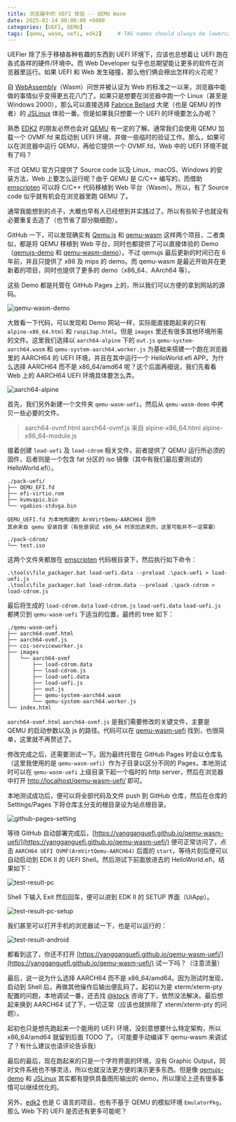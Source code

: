 ```yaml
---
title: 浏览器中的 UEFI 体验 -- QEMU Wasm
date: 2025-02-24 00:00:00 +0800
categories: [UEFI, QEMU]
tags: [qemu, wasm, uefi, edk2]     # TAG names should always be lowercase
---
```


UEFIer 除了乐于移植各种有趣的东西到 UEFI 环境下，应该也总想着让 UEFI 跑在各式各样的硬件/环境中。而 Web Developer 似乎也总期望能让更多的软件在浏览器里运行。如果 UEFI 和 Web 发生碰撞，那么他们俩会擦出怎样的火花呢？

自 [WebAssembly](https://webassembly.org/)（Wasm）问世并被认证为 Web 的标准之一以来，浏览器中能做的事情似乎变得更五花八门了。如果只是想要在浏览器中跑一个 Linux（甚至是 Windows 2000），那么可以直接选择 [Fabrice Bellard](https://bellard.org/) 大佬（也是 QEMU 的作者）的 [JSLinux](https://bellard.org/jslinux/) 体验一番。但是如果我只想要一个 UEFI 的环境要怎么办呢？

熟悉 [EDK2](https://github.com/tianocore/edk2) 的朋友必然也会对 [QEMU](https://www.qemu.org/) 有一定的了解。通常我们会使用 QEMU 加载一个 OVMF.fd 来启动到 UEFI 环境，并做一些临时的验证工作。那么，如果可以在浏览器中运行 QEMU，再给它提供一个 OVMF.fd，Web 中的 UEFI 环境不就有了吗？

不过 QEMU 官方只提供了 Source code 以及 Linux、macOS、Windows 的安装方法，Web 上要怎么运行呢？由于 QEMU 是 C/C++ 编写的，而借助 [emscripten](https://emscripten.org/) 可以将 C/C++ 代码移植到 Web 平台（Wasm）。所以，有了 Source code 似乎就有机会在浏览器里跑 QEMU 了。

通常我能想到的点子，大概也早有人已经想到并实践过了。所以有些轮子也就没有必要重复去造了（也节省了部分脑细胞）。

GitHub 一下，可以发现确实有 [Qemu.js](https://github.com/atrosinenko/qemujs) 和 [qemu-wasm](https://github.com/ktock/qemu-wasm) 这样两个项目，二者类似，都是将 QEMU 移植到 Web 平台，同时也都提供了可以直接体验的 Demo（[qemujs-demo](https://atrosinenko.github.io/qemujs-demo/) 和 [qemu-wasm-demo](https://ktock.github.io/qemu-wasm-demo/)）。不过 qemujs 最后更新的时间已在 6 年前，并且只提供了 x86 及 mips 的 demo。而 qemu-wasm 是最近开始并在更新着的项目，同时也提供了更多的 demo（x86_64、AArch64 等）。

这些 Demo 都是托管在 GitHub Pages 上的，所以我们可以方便的拿到网站的源码。

![qemu-wasm-demo](../assets/media/posts/qemu-wasm-uefi/qemu-wasm-demo.png)

大致看一下代码，可以发现和 Demo 网站一样，实际能直接跑起来的只有 `alpine-x86_64.html` 和 `raspi3ap.html`。但是 `images` 里还有很多其他环境所需的文件。这里我们选择以 `aarch64-alpine` 下的 `out.js` `qemu-system-aarch64.wasm` 和 `qemu-system-aarch64.worker.js` 为基础来搭建一个跑在浏览器里的 AARCH64 的 UEFI 环境，并且在其中运行一个 HelloWorld.efi APP。为什么选择 AARCH64 而不是 x86_64/amd64 呢？这个后面再细说，我们先看看 Web 上的 AARCH64 UEFI 环境具体要怎么弄。

![aarch64-alpine](../assets/media/posts/qemu-wasm-uefi/aarch64-alpine.png)

首先，我们另外新建一个文件夹 `qemu-wasm-uefi`，然后从 `qemu-wasm-demo` 中拷贝一些必要的文件。

> aarch64-ovmf.html aarch64-ovmf.js 来自 alpine-x86_64.html alpine-x86_64-module.js

接着创建 `load-uefi` 及 `load-cdrom` 相关文件，前者提供了 QEMU 运行所必须的固件，后者则是一个包含 fat 分区的 iso 镜像（其中有我们最后要测试的 HelloWorld.efi）。

```
./pack-uefi/
├── QEMU_EFI.fd
├── efi-virtio.rom
├── kvmvapic.bin
└── vgabios-stdvga.bin

QEMU_UEFI.fd 为本地构建的 ArmVirtQemu-AARCH64 固件
其余来自 qemu 安装目录（有些是调试 x86_64 时添加进来的，这里可能并不一定需要）
```

```
./pack-cdrom/
└── test.iso
```

这两个文件夹都放在 [emscripten](https://github.com/emscripten-core/emscripten) 代码根目录下，然后执行如下命令：

```
.\tools\file_packager.bat load-uefi.data --preload .\pack-uefi > load-uefi.js
.\tools\file_packager.bat load-cdrom.data --preload .\pack-cdrom > load-cdrom.js
```

最后将生成的 `load-cdrom.data` `load-cdrom.js` `load-uefi.data` `load-uefi.js` 都拷贝到 `qemu-wasm-uefi` 下适当的位置，最终的 tree 如下：

```
./qemu-wasm-uefi
├── aarch64-ovmf.html
├── aarch64-ovmf.js
├── coi-serviceworker.js
├── images
│   └── aarch64-ovmf
│       ├── load-cdrom.data
│       ├── load-cdrom.js
│       ├── load-uefi.data
│       ├── load-uefi.js
│       ├── out.js
│       ├── qemu-system-aarch64.wasm
│       └── qemu-system-aarch64.worker.js
└── index.html
```

`aarch64-ovmf.html` `aarch64-ovmf.js` 是我们需要修改的关键文件，主要是 QEMU 的启动参数以及 js 的路径。代码可以在 [qemu-wasm-uefi](https://github.com/YangGangUEFI/qemu-wasm-uefi) 找到，也很简单，这里就不再赘述了。

修改完成之后，还需要测试一下。因为最终托管在 GitHub Pages 时会以仓库名（这里我使用的是 `qemu-wasm-uefi`）作为子目录以区分不同的 Pages，本地测试时可以在 `qemu-wasm-uefi` 上级目录下起一个临时的 http server，然后在浏览器中打开 [http://localhost/qemu-wasm-uefi/](http://localhost/qemu-wasm-uefi/) 即可。

本地测试成功后，便可以将全部代码及文件 push 到 GitHub 仓库，然后在仓库的 Settings/Pages 下将仓库主分支的根目录设为站点根目录。

![github-pages-setting](../assets/media/posts/qemu-wasm-uefi/github-pages-setting.png)

等待 GitHub 自动部署完成后，[https://yangganguefi.github.io/qemu-wasm-uefi/](https://yangganguefi.github.io/qemu-wasm-uefi/) 便可正常访问了，点击 `AARCH64 UEFI OVMF(ArmVirtQemu-AARCH64)` 后面的 `start`，等待片刻后便可以自动启动到 EDK II 的 UEFI Shell。然后测试下前面放进去的 HelloWorld.efi，结果如下：

![test-result-pc](../assets/media/posts/qemu-wasm-uefi/test-result-pc.png)

Shell 下输入 Exit 然后回车，便可以进到 EDK II 的 SETUP 界面（UiApp）。

![test-result-pc-setup](../assets/media/posts/qemu-wasm-uefi/test-result-pc-setup.png)

我们甚至可以打开手机的浏览器试一下，也是可以运行的：

![test-result-android](../assets/media/posts/qemu-wasm-uefi/test-result-android.png)

都看到这了，你还不打开 [https://yangganguefi.github.io/qemu-wasm-uefi/](https://yangganguefi.github.io/qemu-wasm-uefi/) 试一下吗？（注意流量）

最后，说一说为什么选择 AARCH64 而不是 x86_64/amd64。因为测试时发现，启动到 Shell 后，再做其他操作后输出便乱码了。起初以为是 xterm/xterm-pty 配置的问题，本地调试一番，还去找 [@ktock](https://github.com/ktock) 咨询了下，依然没法解决。最后想起来换到 AARCH64 试了下，一切正常（应该也就排除了 xterm/xterm-pty 的问题）。

起初也只是想先跑起来一个能用的 UEFI 环境，没刻意想要什么特定架构，所以 x86_64/amd64 就留到后面 TODO 了。（可能要手动编译下 qemu-wasm 来调试了？有什么建议也请评论告诉我）

最后的最后，现在跑起来的只是一个字符界面的环境，没有 Graphic Output，同时文件系统也不够灵活，所以也就没法更方便的演示更多东西。但是像 [qemujs-demo](https://atrosinenko.github.io/qemujs-demo/) 和 [JSLinux](https://bellard.org/jslinux/) 其实都有提供具备图形输出的 demo，所以理论上还有很多事情可以继续优化的。

另外，[edk2](https://github.com/tianocore/edk2) 也是 C 语言的项目，也有不基于 QEMU 的模拟环境 `EmulatorPkg`，那么 Web 下的 UEFI 是否还有更多可能呢？
